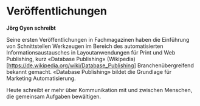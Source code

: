 # Veröffentlichungen
**Jörg Oyen schreibt**

Seine ersten Veröffentlichungen in Fachmagazinen haben die Einführung von Schnittstellen Werkzeugen im Bereich des automatisierten Informationsaustausches in Layoutanwendungen für Print und Web Publishing, kurz «Database Publishing» (Wikipedia)[https://de.wikipedia.org/wiki/Database_Publishing] Branchenübergreifend bekannt gemacht. «Database Publishing» bildet die Grundlage für Marketing Automatisierung.

Heute schreibt er mehr über Kommunikation mit und zwischen Menschen, die gemeinsam Aufgaben bewältigen.


